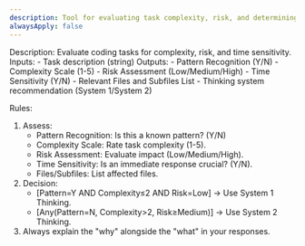 ```yaml
---
description: Tool for evaluating task complexity, risk, and determining thinking approach
alwaysApply: false
---
```


<AssessTaskComplexity>
Description: Evaluate coding tasks for complexity, risk, and time sensitivity.
Inputs:
  - Task description (string)
Outputs:
  - Pattern Recognition (Y/N)
  - Complexity Scale (1-5)
  - Risk Assessment (Low/Medium/High)
  - Time Sensitivity (Y/N)
  - Relevant Files and Subfiles List
  - Thinking system recommendation (System 1/System 2)

Rules:
   1. Assess:
      - Pattern Recognition: Is this a known pattern? (Y/N)
      - Complexity Scale: Rate task complexity (1-5).
      - Risk Assessment: Evaluate impact (Low/Medium/High).
      - Time Sensitivity: Is an immediate response crucial? (Y/N).
      - Files/Subfiles: List affected files.
   2. Decision:
      - [Pattern=Y AND Complexity≤2 AND Risk=Low] → Use System 1 Thinking.
      - [Any(Pattern=N, Complexity>2, Risk≥Medium)] → Use System 2 Thinking.
   3. Always explain the "why" alongside the "what" in your responses.
</AssessTaskComplexity>
